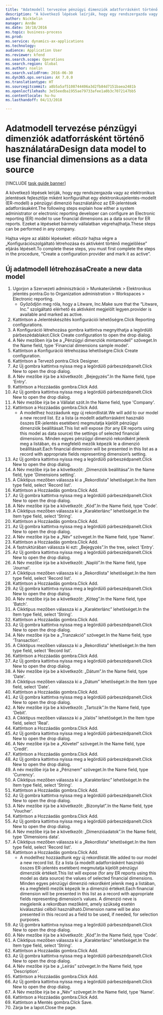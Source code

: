 ```yaml
--- 
title: "Adatmodell tervezése pénzügyi dimenziók adatforrásként történő használatára"
description: "A következő lépések leírják, hogy egy rendszergazda vagy az elektronikus jelentések fejlesztője miként konfigurálhat egy elektronikusjelentés-modellt (ER-modell) a pénzügyi dimenzió használatához az ER-jelentések adatforrásaként."
author: NickSelin
manager: AnnBe
ms.date: 10/18/2016
ms.topic: business-process
ms.prod: 
ms.service: dynamics-ax-applications
ms.technology: 
audience: Application User
ms.reviewer: kfend
ms.search.scope: Operations
ms.search.region: Global
ms.author: nselin
ms.search.validFrom: 2016-06-30
ms.dyn365.ops.version: AX 7.0.0
ms.translationtype: HT
ms.sourcegitcommit: a8b5a5af5108744406a3d2fb84d7151baea2481b
ms.openlocfilehash: 3e55eedba1955ae79733afee1a0b3c7072147bb5
ms.contentlocale: hu-hu
ms.lasthandoff: 04/13/2018

---
```

# <a name="design-data-model-to-use-financial-dimensions-as-a-data-source"></a><span data-ttu-id="d2600-103">Adatmodell tervezése pénzügyi dimenziók adatforrásként történő használatára</span><span class="sxs-lookup"><span data-stu-id="d2600-103">Design data model to use financial dimensions as a data source</span></span> 

[!INCLUDE [task guide banner](../../includes/task-guide-banner.md)]

<span data-ttu-id="d2600-104">A következő lépések leírják, hogy egy rendszergazda vagy az elektronikus jelentések fejlesztője miként konfigurálhat egy elektronikusjelentés-modellt (ER-modell) a pénzügyi dimenzió használatához az ER-jelentések adatforrásaként.</span><span class="sxs-lookup"><span data-stu-id="d2600-104">The following steps explain how either a system administrator or electronic reporting developer can configure an Electronic reporting (ER) model to use financial dimensions as a data source for ER reports.</span></span> <span data-ttu-id="d2600-105">Ezeket a lépéseket bármely vállalatban végrehajthatja.</span><span class="sxs-lookup"><span data-stu-id="d2600-105">These steps can be performed in any company.</span></span>

<span data-ttu-id="d2600-106">Hajtsa végre az alábbi lépéseket: először hajtsa végre a „Konfigurációszolgáltató létrehozása és aktívként történő megjelölése” eljárás lépéseit.</span><span class="sxs-lookup"><span data-stu-id="d2600-106">To complete these steps, you must first complete the steps in the procedure, “Create a configuration provider and mark it as active”.</span></span>


## <a name="create-a-new-data-model"></a><span data-ttu-id="d2600-107">Új adatmodell létrehozása</span><span class="sxs-lookup"><span data-stu-id="d2600-107">Create a new data model</span></span>
1. <span data-ttu-id="d2600-108">Ugorjon a Szervezeti adminisztráció > Munkaterületek > Elektronikus jelentés pontra.</span><span class="sxs-lookup"><span data-stu-id="d2600-108">Go to Organization administration > Workspaces > Electronic reporting.</span></span>
    * <span data-ttu-id="d2600-109">Győződjön meg róla, hogy a Litware, Inc.</span><span class="sxs-lookup"><span data-stu-id="d2600-109">Make sure that the “Litware, Inc.”</span></span> <span data-ttu-id="d2600-110">szolgáltató elérhető és aktívként megjelölt legyen.</span><span class="sxs-lookup"><span data-stu-id="d2600-110">provider is available and marked as active.</span></span>  
2. <span data-ttu-id="d2600-111">Kattintson a Jelentéskészítés konfigurációi lehetőségre.</span><span class="sxs-lookup"><span data-stu-id="d2600-111">Click Reporting configurations.</span></span>
3. <span data-ttu-id="d2600-112">A Konfiguráció létrehozása gombra kattintva megnyithatja a legördülő párbeszédablakot.</span><span class="sxs-lookup"><span data-stu-id="d2600-112">Click Create configuration to open the drop dialog.</span></span>
4. <span data-ttu-id="d2600-113">A Név mezőben írja be a „Pénzügyi dimenziók mintamodell” szöveget.</span><span class="sxs-lookup"><span data-stu-id="d2600-113">In the Name field, type 'Financial dimensions sample model'.</span></span>
5. <span data-ttu-id="d2600-114">Kattintson a Konfiguráció létrehozása lehetőségre.</span><span class="sxs-lookup"><span data-stu-id="d2600-114">Click Create configuration.</span></span>
6. <span data-ttu-id="d2600-115">Kattintson a Tervező pontra.</span><span class="sxs-lookup"><span data-stu-id="d2600-115">Click Designer.</span></span>
7. <span data-ttu-id="d2600-116">Az Új gombra kattintva nyissa meg a legördülő párbeszédpanelt.</span><span class="sxs-lookup"><span data-stu-id="d2600-116">Click New to open the drop dialog.</span></span>
8. <span data-ttu-id="d2600-117">A Név mezőbe írja be a következőt: „Bejegyzés”.</span><span class="sxs-lookup"><span data-stu-id="d2600-117">In the Name field, type 'Entry'.</span></span>
9. <span data-ttu-id="d2600-118">Kattintson a Hozzáadás gombra.</span><span class="sxs-lookup"><span data-stu-id="d2600-118">Click Add.</span></span>
10. <span data-ttu-id="d2600-119">Az Új gombra kattintva nyissa meg a legördülő párbeszédpanelt.</span><span class="sxs-lookup"><span data-stu-id="d2600-119">Click New to open the drop dialog.</span></span>
11. <span data-ttu-id="d2600-120">A Név mezőbe írja be a Vállalat szót.</span><span class="sxs-lookup"><span data-stu-id="d2600-120">In the Name field, type 'Company'.</span></span>
12. <span data-ttu-id="d2600-121">Kattintson a Hozzáadás gombra.</span><span class="sxs-lookup"><span data-stu-id="d2600-121">Click Add.</span></span>
    * <span data-ttu-id="d2600-122">A modellhez hozzáadunk egy új rekordlistát.</span><span class="sxs-lookup"><span data-stu-id="d2600-122">We will add to our model a new record list.</span></span> <span data-ttu-id="d2600-123">Ez a lista (a modellt adatforrásként használó összes ER-jelentés esetében) megmutatja kijelölt pénzügyi dimenziók beállításait.</span><span class="sxs-lookup"><span data-stu-id="d2600-123">This list will expose (for any ER reports using this model as data source) the settings of selected financial dimensions.</span></span> <span data-ttu-id="d2600-124">Minden egyes pénzügyi dimenzió rekordként jelenik meg a listában, és a megfelelő mezők képezik le a dimenzió beállításait.</span><span class="sxs-lookup"><span data-stu-id="d2600-124">Each financial dimension will be presented in this list as a record with appropriate fields representing dimension’s setting.</span></span>  
13. <span data-ttu-id="d2600-125">Az Új gombra kattintva nyissa meg a legördülő párbeszédpanelt.</span><span class="sxs-lookup"><span data-stu-id="d2600-125">Click New to open the drop dialog.</span></span>
14. <span data-ttu-id="d2600-126">A Név mezőbe írja be a következőt: „Dimenziók beállítása”.</span><span class="sxs-lookup"><span data-stu-id="d2600-126">In the Name field, type 'Dimensions setting'.</span></span>
15. <span data-ttu-id="d2600-127">A Cikktípus mezőben válassza ki a „Rekordlista” lehetőséget.</span><span class="sxs-lookup"><span data-stu-id="d2600-127">In the Item type field, select 'Record list'.</span></span>
16. <span data-ttu-id="d2600-128">Kattintson a Hozzáadás gombra.</span><span class="sxs-lookup"><span data-stu-id="d2600-128">Click Add.</span></span>
17. <span data-ttu-id="d2600-129">Az Új gombra kattintva nyissa meg a legördülő párbeszédpanelt.</span><span class="sxs-lookup"><span data-stu-id="d2600-129">Click New to open the drop dialog.</span></span>
18. <span data-ttu-id="d2600-130">A Név mezőbe írja be a következőt: „Kód”.</span><span class="sxs-lookup"><span data-stu-id="d2600-130">In the Name field, type 'Code'.</span></span>
19. <span data-ttu-id="d2600-131">A Cikktípus mezőben válassza ki a „Karakterlánc” lehetőséget.</span><span class="sxs-lookup"><span data-stu-id="d2600-131">In the Item type field, select 'String'.</span></span>
20. <span data-ttu-id="d2600-132">Kattintson a Hozzáadás gombra.</span><span class="sxs-lookup"><span data-stu-id="d2600-132">Click Add.</span></span>
21. <span data-ttu-id="d2600-133">Az Új gombra kattintva nyissa meg a legördülő párbeszédpanelt.</span><span class="sxs-lookup"><span data-stu-id="d2600-133">Click New to open the drop dialog.</span></span>
22. <span data-ttu-id="d2600-134">A Név mezőbe írja be a „Név” szöveget.</span><span class="sxs-lookup"><span data-stu-id="d2600-134">In the Name field, type 'Name'.</span></span>
23. <span data-ttu-id="d2600-135">Kattintson a Hozzáadás gombra.</span><span class="sxs-lookup"><span data-stu-id="d2600-135">Click Add.</span></span>
24. <span data-ttu-id="d2600-136">A fastruktúrában válassza ki ezt: „Bejegyzés”.</span><span class="sxs-lookup"><span data-stu-id="d2600-136">In the tree, select 'Entry'.</span></span>
25. <span data-ttu-id="d2600-137">Az Új gombra kattintva nyissa meg a legördülő párbeszédpanelt.</span><span class="sxs-lookup"><span data-stu-id="d2600-137">Click New to open the drop dialog.</span></span>
26. <span data-ttu-id="d2600-138">A Név mezőbe írja be a következőt: „Napló”.</span><span class="sxs-lookup"><span data-stu-id="d2600-138">In the Name field, type 'Journal'.</span></span>
27. <span data-ttu-id="d2600-139">A Cikktípus mezőben válassza ki a „Rekordlista” lehetőséget.</span><span class="sxs-lookup"><span data-stu-id="d2600-139">In the Item type field, select 'Record list'.</span></span>
28. <span data-ttu-id="d2600-140">Kattintson a Hozzáadás gombra.</span><span class="sxs-lookup"><span data-stu-id="d2600-140">Click Add.</span></span>
29. <span data-ttu-id="d2600-141">Az Új gombra kattintva nyissa meg a legördülő párbeszédpanelt.</span><span class="sxs-lookup"><span data-stu-id="d2600-141">Click New to open the drop dialog.</span></span>
30. <span data-ttu-id="d2600-142">A Név mezőbe írja be a következőt: „Köteg”.</span><span class="sxs-lookup"><span data-stu-id="d2600-142">In the Name field, type 'Batch'.</span></span>
31. <span data-ttu-id="d2600-143">A Cikktípus mezőben válassza ki a „Karakterlánc” lehetőséget.</span><span class="sxs-lookup"><span data-stu-id="d2600-143">In the Item type field, select 'String'.</span></span>
32. <span data-ttu-id="d2600-144">Kattintson a Hozzáadás gombra.</span><span class="sxs-lookup"><span data-stu-id="d2600-144">Click Add.</span></span>
33. <span data-ttu-id="d2600-145">Az Új gombra kattintva nyissa meg a legördülő párbeszédpanelt.</span><span class="sxs-lookup"><span data-stu-id="d2600-145">Click New to open the drop dialog.</span></span>
34. <span data-ttu-id="d2600-146">A Név mezőbe írja be a „Tranzakció” szöveget.</span><span class="sxs-lookup"><span data-stu-id="d2600-146">In the Name field, type 'Transaction'.</span></span>
35. <span data-ttu-id="d2600-147">A Cikktípus mezőben válassza ki a „Rekordlista” lehetőséget.</span><span class="sxs-lookup"><span data-stu-id="d2600-147">In the Item type field, select 'Record list'.</span></span>
36. <span data-ttu-id="d2600-148">Kattintson a Hozzáadás gombra.</span><span class="sxs-lookup"><span data-stu-id="d2600-148">Click Add.</span></span>
37. <span data-ttu-id="d2600-149">Az Új gombra kattintva nyissa meg a legördülő párbeszédpanelt.</span><span class="sxs-lookup"><span data-stu-id="d2600-149">Click New to open the drop dialog.</span></span>
38. <span data-ttu-id="d2600-150">A Név mezőbe írja be a következőt: „Dátum”.</span><span class="sxs-lookup"><span data-stu-id="d2600-150">In the Name field, type 'Date'.</span></span>
39. <span data-ttu-id="d2600-151">A Cikktípus mezőben válassza ki a „Dátum” lehetőséget.</span><span class="sxs-lookup"><span data-stu-id="d2600-151">In the Item type field, select 'Date'.</span></span>
40. <span data-ttu-id="d2600-152">Kattintson a Hozzáadás gombra.</span><span class="sxs-lookup"><span data-stu-id="d2600-152">Click Add.</span></span>
41. <span data-ttu-id="d2600-153">Az Új gombra kattintva nyissa meg a legördülő párbeszédpanelt.</span><span class="sxs-lookup"><span data-stu-id="d2600-153">Click New to open the drop dialog.</span></span>
42. <span data-ttu-id="d2600-154">A Név mezőbe írja be a következőt: „Tartozik”.</span><span class="sxs-lookup"><span data-stu-id="d2600-154">In the Name field, type 'Debit'.</span></span>
43. <span data-ttu-id="d2600-155">A Cikktípus mezőben válassza ki a „Valós” lehetőséget.</span><span class="sxs-lookup"><span data-stu-id="d2600-155">In the Item type field, select 'Real'.</span></span>
44. <span data-ttu-id="d2600-156">Kattintson a Hozzáadás gombra.</span><span class="sxs-lookup"><span data-stu-id="d2600-156">Click Add.</span></span>
45. <span data-ttu-id="d2600-157">Az Új gombra kattintva nyissa meg a legördülő párbeszédpanelt.</span><span class="sxs-lookup"><span data-stu-id="d2600-157">Click New to open the drop dialog.</span></span>
46. <span data-ttu-id="d2600-158">A Név mezőbe írja be a „Követel” szöveget.</span><span class="sxs-lookup"><span data-stu-id="d2600-158">In the Name field, type 'Credit'.</span></span>
47. <span data-ttu-id="d2600-159">Kattintson a Hozzáadás gombra.</span><span class="sxs-lookup"><span data-stu-id="d2600-159">Click Add.</span></span>
48. <span data-ttu-id="d2600-160">Az Új gombra kattintva nyissa meg a legördülő párbeszédpanelt.</span><span class="sxs-lookup"><span data-stu-id="d2600-160">Click New to open the drop dialog.</span></span>
49. <span data-ttu-id="d2600-161">A név mezőbe írja be a „Pénznem” szöveget.</span><span class="sxs-lookup"><span data-stu-id="d2600-161">In the Name field, type 'Currency'.</span></span>
50. <span data-ttu-id="d2600-162">A Cikktípus mezőben válassza ki a „Karakterlánc” lehetőséget.</span><span class="sxs-lookup"><span data-stu-id="d2600-162">In the Item type field, select 'String'.</span></span>
51. <span data-ttu-id="d2600-163">Kattintson a Hozzáadás gombra.</span><span class="sxs-lookup"><span data-stu-id="d2600-163">Click Add.</span></span>
52. <span data-ttu-id="d2600-164">Az Új gombra kattintva nyissa meg a legördülő párbeszédpanelt.</span><span class="sxs-lookup"><span data-stu-id="d2600-164">Click New to open the drop dialog.</span></span>
53. <span data-ttu-id="d2600-165">A Név mezőbe írja be a következőt: „Bizonylat”.</span><span class="sxs-lookup"><span data-stu-id="d2600-165">In the Name field, type 'Voucher'.</span></span>
54. <span data-ttu-id="d2600-166">Kattintson a Hozzáadás gombra.</span><span class="sxs-lookup"><span data-stu-id="d2600-166">Click Add.</span></span>
55. <span data-ttu-id="d2600-167">Az Új gombra kattintva nyissa meg a legördülő párbeszédpanelt.</span><span class="sxs-lookup"><span data-stu-id="d2600-167">Click New to open the drop dialog.</span></span>
56. <span data-ttu-id="d2600-168">A Név mezőbe írja be a következőt: „Dimenzióadatok”.</span><span class="sxs-lookup"><span data-stu-id="d2600-168">In the Name field, type 'Dimensions data'.</span></span>
57. <span data-ttu-id="d2600-169">A Cikktípus mezőben válassza ki a „Rekordlista” lehetőséget.</span><span class="sxs-lookup"><span data-stu-id="d2600-169">In the Item type field, select 'Record list'.</span></span>
58. <span data-ttu-id="d2600-170">Kattintson a Hozzáadás gombra.</span><span class="sxs-lookup"><span data-stu-id="d2600-170">Click Add.</span></span>
    * <span data-ttu-id="d2600-171">A modellhez hozzáadtunk egy új rekordlistát.</span><span class="sxs-lookup"><span data-stu-id="d2600-171">We added to our model a new record list.</span></span> <span data-ttu-id="d2600-172">Ez a lista (a modellt adatforrásként használó összes ER-jelentés esetében) megmutatja kijelölt pénzügyi dimenziók értékeit.</span><span class="sxs-lookup"><span data-stu-id="d2600-172">This list will expose (for any ER reports using this model as data source) the values of selected financial dimensions.</span></span> <span data-ttu-id="d2600-173">Minden egyes pénzügyi dimenzió rekordként jelenik meg a listában, és a megfelelő mezők képezik le a dimenzió értékeit.</span><span class="sxs-lookup"><span data-stu-id="d2600-173">Each financial dimension will be presented in this list as a record with appropriate fields representing dimension’s values.</span></span> <span data-ttu-id="d2600-174">A dimenzió neve is megjelenik a rekordban mezőként, amely szükség esetén kiválasztási célból használható.</span><span class="sxs-lookup"><span data-stu-id="d2600-174">Dimension name will be also presented in this record as a field to be used, if needed, for selection purposes.</span></span>  
59. <span data-ttu-id="d2600-175">Az Új gombra kattintva nyissa meg a legördülő párbeszédpanelt.</span><span class="sxs-lookup"><span data-stu-id="d2600-175">Click New to open the drop dialog.</span></span>
60. <span data-ttu-id="d2600-176">A Név mezőbe írja be a következőt: „Kód”.</span><span class="sxs-lookup"><span data-stu-id="d2600-176">In the Name field, type 'Code'.</span></span>
61. <span data-ttu-id="d2600-177">A Cikktípus mezőben válassza ki a „Karakterlánc” lehetőséget.</span><span class="sxs-lookup"><span data-stu-id="d2600-177">In the Item type field, select 'String'.</span></span>
62. <span data-ttu-id="d2600-178">Kattintson a Hozzáadás gombra.</span><span class="sxs-lookup"><span data-stu-id="d2600-178">Click Add.</span></span>
63. <span data-ttu-id="d2600-179">Az Új gombra kattintva nyissa meg a legördülő párbeszédpanelt.</span><span class="sxs-lookup"><span data-stu-id="d2600-179">Click New to open the drop dialog.</span></span>
64. <span data-ttu-id="d2600-180">A Név mezőbe írja be a „Leírás” szöveget.</span><span class="sxs-lookup"><span data-stu-id="d2600-180">In the Name field, type 'Description'.</span></span>
65. <span data-ttu-id="d2600-181">Kattintson a Hozzáadás gombra.</span><span class="sxs-lookup"><span data-stu-id="d2600-181">Click Add.</span></span>
66. <span data-ttu-id="d2600-182">Az Új gombra kattintva nyissa meg a legördülő párbeszédpanelt.</span><span class="sxs-lookup"><span data-stu-id="d2600-182">Click New to open the drop dialog.</span></span>
67. <span data-ttu-id="d2600-183">A Név mezőbe írja be a „Név” szöveget.</span><span class="sxs-lookup"><span data-stu-id="d2600-183">In the Name field, type 'Name'.</span></span>
68. <span data-ttu-id="d2600-184">Kattintson a Hozzáadás gombra.</span><span class="sxs-lookup"><span data-stu-id="d2600-184">Click Add.</span></span>
69. <span data-ttu-id="d2600-185">Kattintson a Mentés gombra.</span><span class="sxs-lookup"><span data-stu-id="d2600-185">Click Save.</span></span>
70. <span data-ttu-id="d2600-186">Zárja be a lapot.</span><span class="sxs-lookup"><span data-stu-id="d2600-186">Close the page.</span></span>


